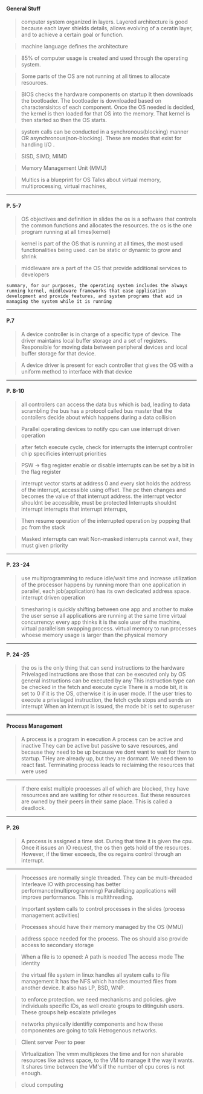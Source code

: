 
#### General Stuff

> computer system organized in layers. Layered architecture is good because each layer shields details, allows evolving of a ceratin layer, and to achieve a certain goal or function. 

> machine language defines the architecture

> 85% of computer usage is created and used through the operating system.

> Some parts of the OS are not running at all times to allocate resources. 

> BIOS checks the hardware components on startup
> It then downloads the bootloader. The bootloader is downloaded based on charactersisitcs of each component. 
> Once the OS needed is decided, the kernel is then loaded for that OS into the memory.
> That kernel is then started so then the OS starts.

> system calls can be conducted in a synchronous(blocking) manner OR asynchronous(non-blocking). These are modes that exist for handling I/O .

> SISD, SIMD, MIMD

> Memory Management Unit (MMU)

> Multics is a blueprint for OS
> Talks about virtual memory, multiprocessing, virtual machines, 

---

#### P. 5-7

> OS objectives and definition in slides
> the os is a software that controls the common functions and allocates the resources.
> the os is the one program running at all times(kernel)

> kernel is part of the OS that is running at all times, the most used functionalities being used.
> can be static or dynamic to grow and shrink 

> middleware are a part of the OS that provide additional services to developers

```
summary, for our purposes, the operating system includes the always running kernel, middleware frameworks that ease application development and provide features, and system programs that aid in managing the system while it is running
```

---
#### P.7

> A device controller is in charge of a specific type of device. The driver maintains local buffer storage and a set of registers. Responsible for moving data between peripheral devices and local buffer storage for that device.

> A device driver is present for each controller that gives the OS with a uniform method to interface with that device

---
#### P. 8-10

> all controllers can access the data bus which is bad, leading to data scrambling
> the bus has a protocol called bus master that the contollers decide about which happens during a data collision

> Parallel operating devices to notify cpu can use interrupt driven operation

>after fetch execute cycle, check for interrupts
>the interrupt controller chip specificies interrupt priorities

> PSW -> flag register
> enable or disable interrupts can be set by a bit in the flag register

>interrupt vector starts at address 0 and every slot holds the address of the interrupt, accessible using offset. The pc then changes and becomes the value of that interrupt address.
>the interrupt vector shouldnt be accessible, must be protected
>Interrupts shouldnt interrupt interrupts that interrupt interrups, 

> Then resume operation of the interrupted operation by popping that pc from the stack

> Masked interrupts can wait
> Non-masked interrupts cannot wait, they must given priority

---
#### P. 23 -24

> use multiprogramming to reduce idle/wait time and increase utilization of the processor
> happens by running more than one application in parallel, each job(application) has its own dedicated address space.
> interrupt driven operation

> timesharing is quickly shifting between one app and another to make the user sense all applications are running at the same time 
> virtual concurrency: every app thinks it is the sole user of the machine, virtual parallelism
> swapping process.
> virtual memory to run processes whoese memory usage is larger than the physical memory

---
#### P. 24 -25

> the os is the only thing that can send instructions to the hardware
> Privelaged instructions are those that can be executed only by OS
> general instructions can be executed by any
> This instruction type can be checked in the fetch and execute cycle 
> There is a mode bit, it is set to 0 if it is the OS, otherwise it is in user mode.
> If the user tries to execute a privelaged instruction, the fetch cycle stops and sends an interrupt
> When an interrupt is issued, the mode bit is set to superuser

---

#### Process Management

> A process is a program in execution
> A process can be active and inactive
> They can be active but passive to save resources, and because they need to be up because we dont want to wait for them to startup. THey are already up, but they are dormant. We need them to react fast.
> Terminating process leads to reclaiming the resources that were used

---

>If there exist multiple processes all of which are blocked, they have resourrces and are waiting for other resources. But these resources are owned by their peers in their same place. This is called a deadlock.

---
#### P. 26

> A process is assigned a time slot. During that time it is given the cpu. Once it issues an IO request, the os then gets hold of the resources. However, if the timer exceeds, the os regains control through an interrupt.

---

> Processes are normally single threaded. They can be multi-threaded
> Interleave IO with processing has better performance(multiprogramming)
> Parallelizing applications will improve performance. This is multithreading.

> Important system calls to control processes in the slides (process management activities)

> Processes should have their memory managed by the OS (MMU)

> address space needed for the process.
> The os should also provide access to secondary storage 

> When a file is to opened: 
> A path is needed
> The access mode 
> The identity

> the virtual file system in linux handles all system calls to file management
> It has the NFS which handles mounted files from another device.
> It also has LP, BSD, WNP.

> to enforce protection. we need mechanisms and policies.
> give individuals specific IDs, as well create groups to ditinguish users. These groups help escalate privileges

> networks physically identifiy components and how these componentes are going to talk
> Hetrogenous networks.

> Client server
> Peer to peer

> VIrtualization 
> The vmm multiplexes the time and for non sharable resources like adress space, to the VM to manage it the way it wants. 
> It shares time between the VM's if the number of cpu cores is not enough.

>cloud computing